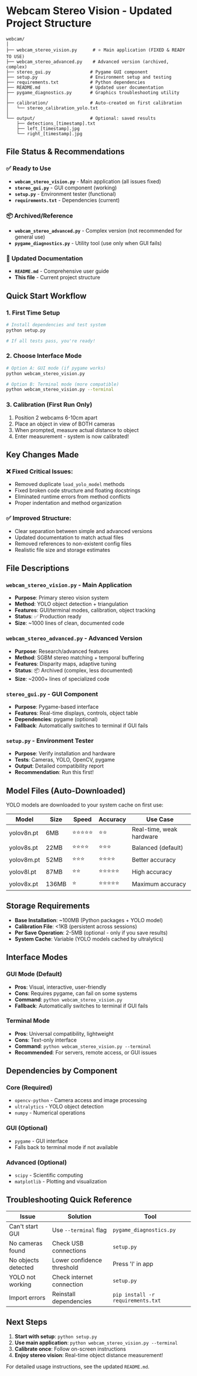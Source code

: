 # Webcam Stereo Vision - Updated Project Structure

```
webcam/
│
├── webcam_stereo_vision.py      # ⭐ Main application (FIXED & READY TO USE)
├── webcam_stereo_advanced.py    # Advanced version (archived, complex)
├── stereo_gui.py               # Pygame GUI component
├── setup.py                    # Environment setup and testing
├── requirements.txt            # Python dependencies
├── README.md                   # Updated user documentation
├── pygame_diagnostics.py       # Graphics troubleshooting utility
│
├── calibration/                # Auto-created on first calibration
│   └── stereo_calibration_yolo.txt
│
└── output/                     # Optional: saved results
    ├── detections_[timestamp].txt
    ├── left_[timestamp].jpg
    └── right_[timestamp].jpg
```

## File Status & Recommendations

### ✅ **Ready to Use**
- **`webcam_stereo_vision.py`** - Main application (all issues fixed)
- **`stereo_gui.py`** - GUI component (working)
- **`setup.py`** - Environment tester (functional)
- **`requirements.txt`** - Dependencies (current)

### 📦 **Archived/Reference**
- **`webcam_stereo_advanced.py`** - Complex version (not recommended for general use)
- **`pygame_diagnostics.py`** - Utility tool (use only when GUI fails)

### 📝 **Updated Documentation**
- **`README.md`** - Comprehensive user guide
- **This file** - Current project structure

## Quick Start Workflow

### 1. First Time Setup
```bash
# Install dependencies and test system
python setup.py

# If all tests pass, you're ready!
```

### 2. Choose Interface Mode
```bash
# Option A: GUI mode (if pygame works)
python webcam_stereo_vision.py

# Option B: Terminal mode (more compatible)
python webcam_stereo_vision.py --terminal
```

### 3. Calibration (First Run Only)
1. Position 2 webcams 6-10cm apart
2. Place an object in view of BOTH cameras
3. When prompted, measure actual distance to object
4. Enter measurement - system is now calibrated!

## Key Changes Made

### ❌ **Fixed Critical Issues**:
- Removed duplicate `load_yolo_model` methods
- Fixed broken code structure and floating docstrings  
- Eliminated runtime errors from method conflicts
- Proper indentation and method organization

### ✅ **Improved Structure**:
- Clear separation between simple and advanced versions
- Updated documentation to match actual files
- Removed references to non-existent config files
- Realistic file size and storage estimates

## File Descriptions

### **`webcam_stereo_vision.py`** - Main Application
- **Purpose**: Primary stereo vision system
- **Method**: YOLO object detection + triangulation
- **Features**: GUI/terminal modes, calibration, object tracking
- **Status**: ✅ Production ready
- **Size**: ~1000 lines of clean, documented code

### **`webcam_stereo_advanced.py`** - Advanced Version  
- **Purpose**: Research/advanced features
- **Method**: SGBM stereo matching + temporal buffering
- **Features**: Disparity maps, adaptive tuning
- **Status**: 📦 Archived (complex, less documented)
- **Size**: ~2000+ lines of specialized code

### **`stereo_gui.py`** - GUI Component
- **Purpose**: Pygame-based interface
- **Features**: Real-time displays, controls, object table
- **Dependencies**: pygame (optional)
- **Fallback**: Automatically switches to terminal if GUI fails

### **`setup.py`** - Environment Tester
- **Purpose**: Verify installation and hardware
- **Tests**: Cameras, YOLO, OpenCV, pygame
- **Output**: Detailed compatibility report
- **Recommendation**: Run this first!

## Model Files (Auto-Downloaded)

YOLO models are downloaded to your system cache on first use:

| Model | Size | Speed | Accuracy | Use Case |
|-------|------|-------|----------|----------|
| yolov8n.pt | 6MB | ⭐⭐⭐⭐⭐ | ⭐⭐ | Real-time, weak hardware |
| yolov8s.pt | 22MB | ⭐⭐⭐⭐ | ⭐⭐⭐ | Balanced (default) |
| yolov8m.pt | 52MB | ⭐⭐⭐ | ⭐⭐⭐⭐ | Better accuracy |
| yolov8l.pt | 87MB | ⭐⭐ | ⭐⭐⭐⭐⭐ | High accuracy |
| yolov8x.pt | 136MB | ⭐ | ⭐⭐⭐⭐⭐ | Maximum accuracy |

## Storage Requirements

- **Base Installation**: ~100MB (Python packages + YOLO model)
- **Calibration File**: <1KB (persistent across sessions)
- **Per Save Operation**: 2-5MB (optional - only if you save results)
- **System Cache**: Variable (YOLO models cached by ultralytics)

## Interface Modes

### GUI Mode (Default)
- **Pros**: Visual, interactive, user-friendly
- **Cons**: Requires pygame, can fail on some systems
- **Command**: `python webcam_stereo_vision.py`
- **Fallback**: Automatically switches to terminal if GUI fails

### Terminal Mode
- **Pros**: Universal compatibility, lightweight
- **Cons**: Text-only interface
- **Command**: `python webcam_stereo_vision.py --terminal`
- **Recommended**: For servers, remote access, or GUI issues

## Dependencies by Component

### Core (Required)
- `opencv-python` - Camera access and image processing
- `ultralytics` - YOLO object detection
- `numpy` - Numerical operations

### GUI (Optional)
- `pygame` - GUI interface
- Falls back to terminal mode if not available

### Advanced (Optional)
- `scipy` - Scientific computing
- `matplotlib` - Plotting and visualization

## Troubleshooting Quick Reference

| Issue | Solution | Tool |
|-------|----------|------|
| Can't start GUI | Use `--terminal` flag | `pygame_diagnostics.py` |
| No cameras found | Check USB connections | `setup.py` |
| No objects detected | Lower confidence threshold | Press 'l' in app |
| YOLO not working | Check internet connection | `setup.py` |
| Import errors | Reinstall dependencies | `pip install -r requirements.txt` |

## Next Steps

1. **Start with setup**: `python setup.py`
2. **Use main application**: `python webcam_stereo_vision.py --terminal`
3. **Calibrate once**: Follow on-screen instructions
4. **Enjoy stereo vision**: Real-time object distance measurement!

For detailed usage instructions, see the updated `README.md`.